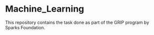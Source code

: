 # Machine_Learning
This repository contains the task done as part of the GRIP program by Sparks Foundation.
